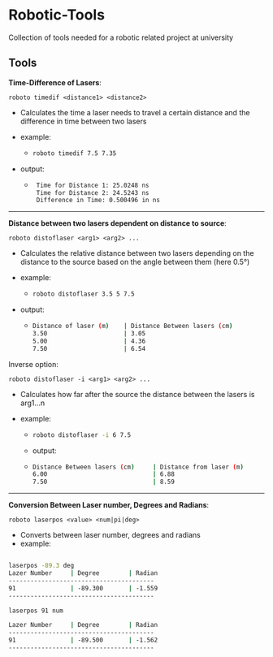 # Robotic-Tools

Collection of tools needed for a robotic related project at university

## Tools

**Time-Difference of Lasers**:

```roboto timedif <distance1> <distance2>```

- Calculates the time a laser needs to travel a certain distance and the difference in time between two lasers

- example:

  - ```bash
    roboto timedif 7.5 7.35
    ```

- output:

  - ```bash
     Time for Distance 1: 25.0248 ns
     Time for Distance 2: 24.5243 ns
     Difference in Time: 0.500496 in ns
     ```

-------

**Distance between two lasers dependent on distance to source**:

```roboto distoflaser <arg1> <arg2> ...```

- Calculates the relative distance between two lasers depending on the distance to the source based on the angle between them (here 0.5°)
- example:

  - ```bash
    roboto distoflaser 3.5 5 7.5
    ```

- output:

  - ```bash
    Distance of laser (m)    | Distance Between lasers (cm)
    3.50                     | 3.05
    5.00                     | 4.36
    7.50                     | 6.54
    ```

Inverse option:

```roboto distoflaser -i <arg1> <arg2> ...```

- Calculates how far after the source the distance between the lasers is arg1...n 

- example:

  - ```bash
    roboto distoflaser -i 6 7.5
    ```

  - output:

  - ```bash
    Distance Between lasers (cm)     | Distance from laser (m)
    6.00                             | 6.88
    7.50                             | 8.59
    ```

------

**Conversion Between Laser number, Degrees and Radians**:

```roboto laserpos <value> <num|pi|deg>```

- Converts between laser number, degrees and radians
- example:

```bash

laserpos -89.3 deg
Lazer Number     | Degree        | Radian
----------------------------------------
91               | -89.300       | -1.559
----------------------------------------

laserpos 91 num

Lazer Number     | Degree        | Radian
----------------------------------------
91               | -89.500       | -1.562
----------------------------------------
```